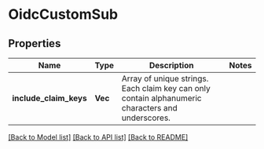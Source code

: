 # OidcCustomSub

## Properties

Name | Type | Description | Notes
------------ | ------------- | ------------- | -------------
**include_claim_keys** | **Vec<String>** | Array of unique strings. Each claim key can only contain alphanumeric characters and underscores. | 

[[Back to Model list]](../README.md#documentation-for-models) [[Back to API list]](../README.md#documentation-for-api-endpoints) [[Back to README]](../README.md)


